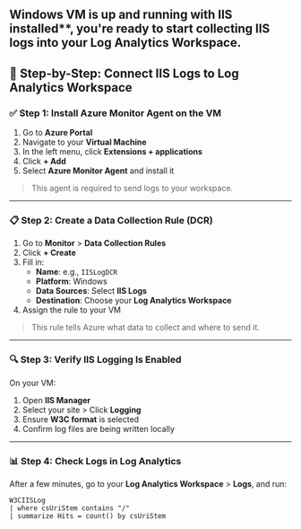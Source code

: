 Windows VM is up and running with IIS installed**, you're ready to start collecting IIS logs into your **Log Analytics Workspace**. 
---

## 🚀 Step-by-Step: Connect IIS Logs to Log Analytics Workspace

### ✅ Step 1: Install Azure Monitor Agent on the VM
1. Go to **Azure Portal**
2. Navigate to your **Virtual Machine**
3. In the left menu, click **Extensions + applications**
4. Click **+ Add**
5. Select **Azure Monitor Agent** and install it

> This agent is required to send logs to your workspace.

---

### 📋 Step 2: Create a Data Collection Rule (DCR)
1. Go to **Monitor** > **Data Collection Rules**
2. Click **+ Create**
3. Fill in:
   - **Name**: e.g., `IISLogDCR`
   - **Platform**: Windows
   - **Data Sources**: Select **IIS Logs**
   - **Destination**: Choose your **Log Analytics Workspace**
4. Assign the rule to your VM

> This rule tells Azure what data to collect and where to send it.

---

### 🔍 Step 3: Verify IIS Logging Is Enabled
On your VM:
1. Open **IIS Manager**
2. Select your site > Click **Logging**
3. Ensure **W3C format** is selected
4. Confirm log files are being written locally

---

### 📊 Step 4: Check Logs in Log Analytics
After a few minutes, go to your **Log Analytics Workspace** > **Logs**, and run:
```kql
W3CIISLog
| where csUriStem contains "/"
| summarize Hits = count() by csUriStem
```



